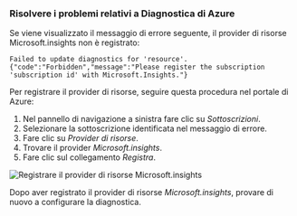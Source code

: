 ### <a name="troubleshoot-azure-diagnostics"></a>Risolvere i problemi relativi a Diagnostica di Azure

Se viene visualizzato il messaggio di errore seguente, il provider di risorse Microsoft.insights non è registrato:

`Failed to update diagnostics for 'resource'. {"code":"Forbidden","message":"Please register the subscription 'subscription id' with Microsoft.Insights."}`

Per registrare il provider di risorse, seguire questa procedura nel portale di Azure:

1.  Nel pannello di navigazione a sinistra fare clic su *Sottoscrizioni*.
2.  Selezionare la sottoscrizione identificata nel messaggio di errore.
3.  Fare clic su *Provider di risorse*.
4.  Trovare il provider *Microsoft.insights*.
5.  Fare clic sul collegamento *Registra*.

![Registrare il provider di risorse Microsoft.insights](./media/log-analytics-troubleshoot-azure-diagnostics/log-analytics-register-microsoft-diagnostics-resource-provider.png)

Dopo aver registrato il provider di risorse *Microsoft.insights*, provare di nuovo a configurare la diagnostica.


<!--HONumber=Feb17_HO2-->


